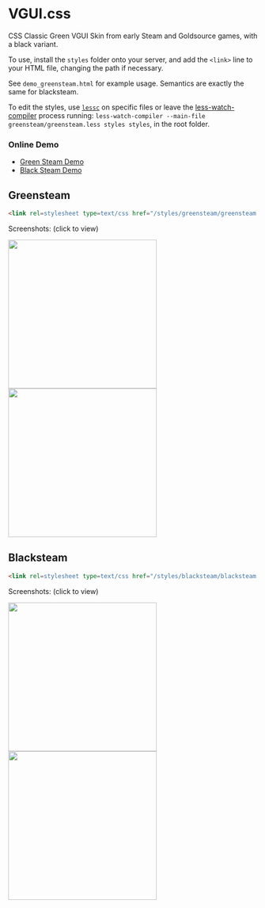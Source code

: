 # VGUI.css

CSS Classic Green VGUI Skin from early Steam and Goldsource games, with a black variant.

To use, install the `styles` folder onto your server, and add the `<link>` line to your HTML file, changing the path if necessary.

See `demo_greensteam.html` for example usage. Semantics are exactly the same for blacksteam.

To edit the styles, use [`lessc`](http://lesscss.org/usage/) on specific files or leave the [less-watch-compiler](https://www.npmjs.com/package/less-watch-compiler) process running: `less-watch-compiler --main-file greensteam/greensteam.less styles styles`, in the root folder.

### Online Demo

- [Green Steam Demo](https://alpynedreams.github.io/vgui.css/demo_greensteam)
- [Black Steam Demo](https://alpynedreams.github.io/vgui.css/demo_blacksteam)

## Greensteam
```html
<link rel=stylesheet type=text/css href="/styles/greensteam/greensteam.css">
```
Screenshots: (click to view)

<img src="https://raw.githubusercontent.com/AlpyneDreams/vgui.css/master/screenshots/greensteam1.png" width="300"> <img src="https://raw.githubusercontent.com/AlpyneDreams/vgui.css/master/screenshots/greensteam2.png" width="300">


## Blacksteam
```html
<link rel=stylesheet type=text/css href="/styles/blacksteam/blacksteam.css">
```
Screenshots: (click to view)

<img src="https://raw.githubusercontent.com/AlpyneDreams/vgui.css/master/screenshots/blacksteam1.png" width="300"> <img src="https://raw.githubusercontent.com/AlpyneDreams/vgui.css/master/screenshots/blacksteam2.png" width="300">

